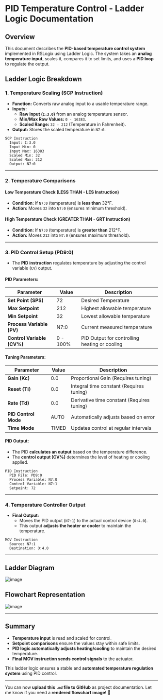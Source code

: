 # PID Temperature Control - Ladder Logic Documentation

## Overview
This document describes the **PID-based temperature control system** implemented in RSLogix using Ladder Logic. The system takes an **analog temperature input**, scales it, compares it to set limits, and uses a **PID loop** to regulate the output.

## Ladder Logic Breakdown

### **1. Temperature Scaling (SCP Instruction)**
- **Function:** Converts raw analog input to a usable temperature range.
- **Inputs:**
  - **Raw Input (`I:3.0`)** from an analog temperature sensor.
  - **Min/Max Raw Values:** `0 - 16383`.
  - **Scaled Range:** `32 - 212` (Temperature in Fahrenheit).
- **Output:** Stores the scaled temperature in `N7:0`.

```ladder
SCP Instruction
  Input: I:3.0
  Input Min: 0
  Input Max: 16383
  Scaled Min: 32
  Scaled Max: 212
  Output: N7:0
```

---

### **2. Temperature Comparisons**
#### **Low Temperature Check (LESS THAN - LES Instruction)**
- **Condition:** If `N7:0` (temperature) is **less than** 32°F.
- **Action:** Moves `32` into `N7:0` (ensures minimum threshold).

#### **High Temperature Check (GREATER THAN - GRT Instruction)**
- **Condition:** If `N7:0` (temperature) is **greater than** 212°F.
- **Action:** Moves `212` into `N7:0` (ensures maximum threshold).

---

### **3. PID Control Setup (PD9:0)**
- The **PID instruction** regulates temperature by adjusting the control variable (`CV`) output.

#### **PID Parameters:**
| Parameter        | Value  | Description |
|-----------------|--------|-------------|
| **Set Point (SPS)**  | 72 | Desired Temperature |
| **Max Setpoint**  | 212 | Highest allowable temperature |
| **Min Setpoint**  | 32 | Lowest allowable temperature |
| **Process Variable (PV)**  | N7:0 | Current measured temperature |
| **Control Variable (CV%)** | 0 - 100% | PID Output for controlling heating or cooling |

#### **Tuning Parameters:**
| Parameter        | Value  | Description |
|-----------------|--------|-------------|
| **Gain (Kc)**  | 0.0  | Proportional Gain (Requires tuning) |
| **Reset (Ti)** | 0.0  | Integral time constant (Requires tuning) |
| **Rate (Td)**  | 0.0  | Derivative time constant (Requires tuning) |
| **PID Control Mode** | AUTO  | Automatically adjusts based on error |
| **Time Mode** | TIMED  | Updates control at regular intervals |

#### **PID Output:**
- The PID **calculates an output** based on the temperature difference.
- The **control output (CV%)** determines the level of heating or cooling applied.

```ladder
PID Instruction
  PID File: PD9:0
  Process Variable: N7:0
  Control Variable: N7:1
  Setpoint: 72
```

---

### **4. Temperature Controller Output**
- **Final Output:**
  - Moves the PID output (`N7:1`) to the actual control device (`O:4.0`).
  - This output **adjusts the heater or cooler** to maintain the temperature.

```ladder
MOV Instruction
  Source: N7:1
  Destination: O:4.0
```

---
## Ladder Diagram

![image](https://github.com/user-attachments/assets/76ce0ea8-3edd-48b4-a246-d65931356da6)

## **Flowchart Representation**

![image](https://github.com/user-attachments/assets/e98cc4d3-ca1e-42c5-b369-26fd1c4ecb73)


---

## Summary
- **Temperature input** is read and scaled for control.
- **Setpoint comparisons** ensure the values stay within safe limits.
- **PID logic automatically adjusts heating/cooling** to maintain the desired temperature.
- **Final MOV instruction sends control signals** to the actuator.

This ladder logic ensures a stable and **automated temperature regulation system** using PID control.

---

You can now **upload this `.md` file to GitHub** as project documentation. Let me know if you need a **rendered flowchart image!** 🚀

